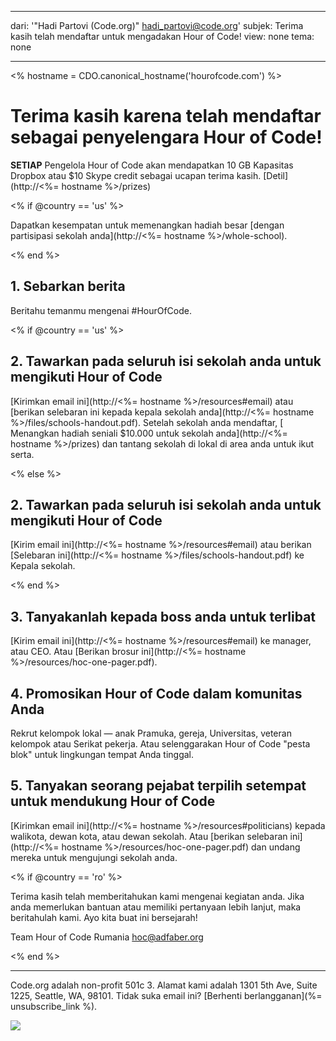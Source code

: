 * * *

dari: '"Hadi Partovi (Code.org)" [&#104;&#x61;&#x64;&#105;&#x5f;&#112;&#x61;&#x72;&#116;&#x6f;&#118;&#x69;&#x40;&#99;&#x6f;&#100;&#x65;&#x2e;&#111;&#x72;&#103;](&#109;&#x61;&#105;&#x6c;&#x74;&#111;&#x3a;&#104;&#x61;&#x64;&#105;&#x5f;&#112;&#x61;&#x72;&#116;&#x6f;&#118;&#x69;&#x40;&#99;&#x6f;&#100;&#x65;&#x2e;&#111;&#x72;&#103;)' subjek: Terima kasih telah mendaftar untuk mengadakan Hour of Code! view: none tema: none

* * *

<% hostname = CDO.canonical_hostname('hourofcode.com') %>

# Terima kasih karena telah mendaftar sebagai penyelengara Hour of Code!

**SETIAP** Pengelola Hour of Code akan mendapatkan 10 GB Kapasitas Dropbox atau $10 Skype credit sebagai ucapan terima kasih. [Detil](http://<%= hostname %>/prizes)

<% if @country == 'us' %>

Dapatkan kesempatan untuk memenangkan hadiah besar [dengan partisipasi sekolah anda](http://<%= hostname %>/whole-school).

<% end %>

## 1. Sebarkan berita

Beritahu temanmu mengenai #HourOfCode.

<% if @country == 'us' %>

## 2. Tawarkan pada seluruh isi sekolah anda untuk mengikuti Hour of Code

[Kirimkan email ini](http://<%= hostname %>/resources#email) atau [berikan selebaran ini kepada kepala sekolah anda](http://<%= hostname %>/files/schools-handout.pdf). Setelah sekolah anda mendaftar, [ Menangkan hadiah seniali $10.000 untuk sekolah anda](http://<%= hostname %>/prizes) dan tantang sekolah di lokal di area anda untuk ikut serta.

<% else %>

## 2. Tawarkan pada seluruh isi sekolah anda untuk mengikuti Hour of Code

[Kirim email ini](http://<%= hostname %>/resources#email) atau berikan [Selebaran ini](http://<%= hostname %>/files/schools-handout.pdf) ke Kepala sekolah.

<% end %>

## 3. Tanyakanlah kepada boss anda untuk terlibat

[Kirim email ini](http://<%= hostname %>/resources#email) ke manager, atau CEO. Atau [Berikan brosur ini](http://<%= hostname %>/resources/hoc-one-pager.pdf).

## 4. Promosikan Hour of Code dalam komunitas Anda

Rekrut kelompok lokal — anak Pramuka, gereja, Universitas, veteran kelompok atau Serikat pekerja. Atau selenggarakan Hour of Code "pesta blok" untuk lingkungan tempat Anda tinggal.

## 5. Tanyakan seorang pejabat terpilih setempat untuk mendukung Hour of Code

[Kirimkan email ini](http://<%= hostname %>/resources#politicians) kepada walikota, dewan kota, atau dewan sekolah. Atau [berikan selebaran ini](http://<%= hostname %>/resources/hoc-one-pager.pdf) dan undang mereka untuk mengujungi sekolah anda.

<% if @country == 'ro' %>

Terima kasih telah memberitahukan kami mengenai kegiatan anda. Jika anda memerlukan bantuan atau memiliki pertanyaan lebih lanjut, maka beritahulah kami. Ayo kita buat ini bersejarah!

Team Hour of Code Rumania hoc@adfaber.org

<% end %>

* * *

Code.org adalah non-profit 501c 3. Alamat kami adalah 1301 5th Ave, Suite 1225, Seattle, WA, 98101. Tidak suka email ini? [Berhenti berlangganan](%= unsubscribe_link %).

![](<%= tracking_pixel %>)